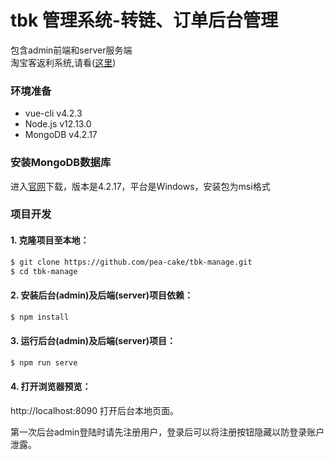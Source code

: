# tbk 管理系统-转链、订单后台管理
包含admin前端和server服务端  
淘宝客返利系统,请看([这里](https://github.com/pea-cake/tbk))
### 环境准备

- vue-cli v4.2.3
- Node.js v12.13.0
- MongoDB v4.2.17

### 安装MongoDB数据库

进入[官网](https://www.mongodb.com/try/download/community)下载，版本是4.2.17，平台是Windows，安装包为msi格式

### 项目开发

#### 1. 克隆项目至本地：

```sh
$ git clone https://github.com/pea-cake/tbk-manage.git
$ cd tbk-manage
```

#### 2. 安装后台(admin)及后端(server)项目依赖：

```sh
$ npm install
```

#### 3. 运行后台(admin)及后端(server)项目：

```sh
$ npm run serve
```

#### 4. 打开浏览器预览：

http://localhost:8090 打开后台本地页面。

第一次后台admin登陆时请先注册用户，登录后可以将注册按钮隐藏以防登录账户泄露。
